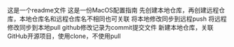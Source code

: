 这是一个readme文件
这是一份MacOS配置指南
先创建本地仓库，再创建远程仓库，本地仓库名和远程仓库名不相同也可关联
将本地修改同步到远程push
将远程修改同步到本地pull
github修改记录为commit提交文件
新建本地仓库，关联GitHub开源项目，使用clone，不使用pull

